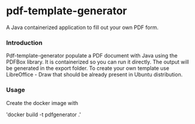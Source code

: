 # pdf-template-generator
A Java containerized application to fill out your own PDF form.

### Introduction
Pdf-template-generator populate a PDF document with Java using the PDFBox library. 
It is containerized so you can run it directly.
The output will be generated in the export folder.
To create your own template use LibreOffice - Draw that should be already present in Ubuntu distribution.

### Usage
Create the docker image with 

'docker build -t pdfgenerator .'

